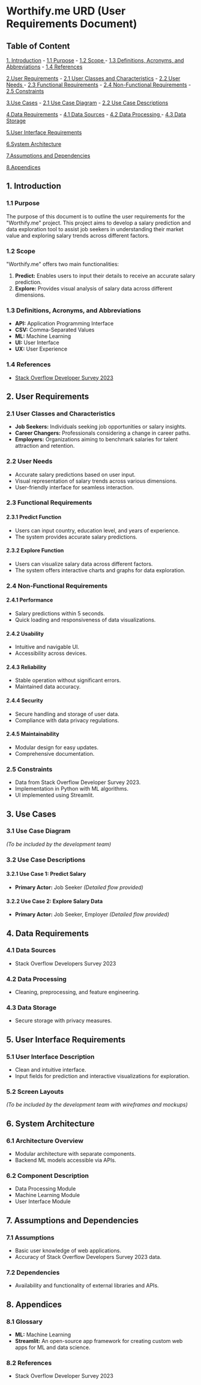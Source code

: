 # Worthify.me URD (User Requirements Document)

## Table of Content

[1. Introduction](#1-introduction)
    - [1.1 Purpose](#11-purpose)
    - [1.2 Scope ](#12-Scope)
    - [1.3 Definitions, Acronyms, and Abbreviations](#13-scope)
    - [1.4 References](#14-References)
    
[2.User Requirements](#2-User-Requirements)
    - [2.1 User Classes and Characteristics](#21-User-Classes-and-Characteristics)
    - [2.2 User Needs ](#12-User-Needs)
    - [2.3 Functional Requirements](#13-Functional-Requirements)
    - [2.4 Non-Functional Requirements](#14-Non-Functional-Requirements)
    - [2.5 Constraints](#15-Constraints)
    
[3.Use Cases](#2-Use-Cases)
    - [2.1 Use Case Diagram](#31-Use-Case-Diagram)
    - [2.2 Use Case Descriptions ](#32-Use-Case-Descriptions)

[4.Data Requirements](#4-Data-Requirements)
    - [4.1 Data Sources](#41-Data-Sources)
    - [4.2 Data Processing ](#42-Data-Processing)
    - [4.3 Data Storage](#43-Data-Storage)

[5.User Interface Requirements](#5-User-Interface-Requirements)

[6.System Architecture](#6-System-Architecture)

[7.Assumptions and Dependencies](#7-Assumptions-and-Dependencies)

[8.Appendices](#8-Appendices)
  
  

   
## 1. Introduction


### 1.1 Purpose
The purpose of this document is to outline the user requirements for the "Worthify.me" project. This project aims to develop a salary prediction and data exploration tool to assist job seekers in understanding their market value and exploring salary trends across different factors.

### 1.2 Scope
"Worthify.me" offers two main functionalities:

1. **Predict:** Enables users to input their details to receive an accurate salary prediction.
2. **Explore:** Provides visual analysis of salary data across different dimensions.

### 1.3 Definitions, Acronyms, and Abbreviations
- **API:** Application Programming Interface
- **CSV:** Comma-Separated Values
- **ML:** Machine Learning
- **UI:** User Interface
- **UX:** User Experience

### 1.4 References
- [Stack Overflow Developer Survey 2023](survey_link)

## 2. User Requirements

### 2.1 User Classes and Characteristics
- **Job Seekers:** Individuals seeking job opportunities or salary insights.
- **Career Changers:** Professionals considering a change in career paths.
- **Employers:** Organizations aiming to benchmark salaries for talent attraction and retention.

### 2.2 User Needs
- Accurate salary predictions based on user input.
- Visual representation of salary trends across various dimensions.
- User-friendly interface for seamless interaction.

### 2.3 Functional Requirements

#### 2.3.1 Predict Function
- Users can input country, education level, and years of experience.
- The system provides accurate salary predictions.

#### 2.3.2 Explore Function
- Users can visualize salary data across different factors.
- The system offers interactive charts and graphs for data exploration.

### 2.4 Non-Functional Requirements

#### 2.4.1 Performance
- Salary predictions within 5 seconds.
- Quick loading and responsiveness of data visualizations.

#### 2.4.2 Usability
- Intuitive and navigable UI.
- Accessibility across devices.

#### 2.4.3 Reliability
- Stable operation without significant errors.
- Maintained data accuracy.

#### 2.4.4 Security
- Secure handling and storage of user data.
- Compliance with data privacy regulations.

#### 2.4.5 Maintainability
- Modular design for easy updates.
- Comprehensive documentation.

### 2.5 Constraints
- Data from Stack Overflow Developer Survey 2023.
- Implementation in Python with ML algorithms.
- UI implemented using Streamlit.

## 3. Use Cases

### 3.1 Use Case Diagram
*(To be included by the development team)*

### 3.2 Use Case Descriptions

#### 3.2.1 Use Case 1: Predict Salary
- **Primary Actor:** Job Seeker
*(Detailed flow provided)*

#### 3.2.2 Use Case 2: Explore Salary Data
- **Primary Actor:** Job Seeker, Employer
*(Detailed flow provided)*

## 4. Data Requirements

### 4.1 Data Sources
- Stack Overflow Developers Survey 2023

### 4.2 Data Processing
- Cleaning, preprocessing, and feature engineering.

### 4.3 Data Storage
- Secure storage with privacy measures.

## 5. User Interface Requirements

### 5.1 User Interface Description
- Clean and intuitive interface.
- Input fields for prediction and interactive visualizations for exploration.

### 5.2 Screen Layouts
*(To be included by the development team with wireframes and mockups)*

## 6. System Architecture

### 6.1 Architecture Overview
- Modular architecture with separate components.
- Backend ML models accessible via APIs.

### 6.2 Component Description
- Data Processing Module
- Machine Learning Module
- User Interface Module

## 7. Assumptions and Dependencies

### 7.1 Assumptions
- Basic user knowledge of web applications.
- Accuracy of Stack Overflow Developers Survey 2023 data.

### 7.2 Dependencies
- Availability and functionality of external libraries and APIs.

## 8. Appendices

### 8.1 Glossary
- **ML:** Machine Learning
- **Streamlit:** An open-source app framework for creating custom web apps for ML and data science.

### 8.2 References
- Stack Overflow Developer Survey 2023



